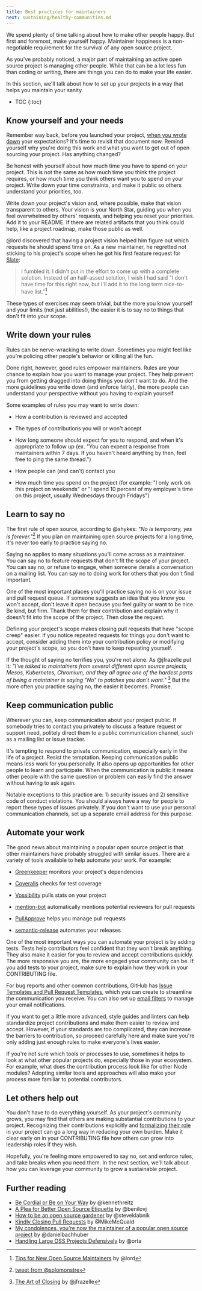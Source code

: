 ```yaml
---
title: Best practices for maintainers
next: sustaining/healthy-communities.md
---
```


We spend plenty of time talking about how to make other people happy. But first and foremost, make yourself happy. Maintainer happiness is a non-negotiable requirement for the survival of any open source project.

As you've probably noticed, a major part of maintaining an active open source project is managing other people. While that can be a lot less fun than coding or writing, there are things you can do to make your life easier.

In this section, we'll talk about how to set up your projects in a way that helps you maintain your sanity.

* TOC
{:toc}

## Know yourself and your needs

Remember way back, before you launched your project, [when you wrote down](../../getting-started/setting-expectations) your expectations? It's time to revisit that document now. Remind yourself why you're doing this work and what you want to get out of open sourcing your project. Has anything changed?

Be honest with yourself about how much time you have to spend on your project. This is not the same as how much time you think the project requires, or how much time you think others want you to spend on your project. Write down your time constraints, and make it public so others understand your priorities, too.

Write down your project's vision and, where possible, make that vision transparent to others. Your vision is your North Star, guiding you when you feel overwhelmed by others' requests, and helping you reset your priorities. Add it to your README. If there are related artifacts that you think could help, like a project roadmap, make those public as well.

@lord discovered that having a project vision helped him figure out which requests he should spend time on. As a new maintainer, he regretted not sticking to his project's scope when he got his first feature request for [Slate](https://github.com/lord/slate):

> I fumbled it. I didn't put in the effort to come up with a complete solution. Instead of an half-assed solution, I wish I had said "I don't have time for this right now, but I'll add it to the long term nice-to-have list."[^1]

[^1]: [Tips for New Open Source Maintainers](https://lord.io/blog/2014/oss-tips/) by @lord

These types of exercises may seem trivial, but the more you know yourself and your limits (not just abilities!), the easier it is to say no to things that don't fit into your scope.

## Write down your rules

Rules can be nerve-wracking to write down. Sometimes you might feel like you're policing other people's behavior or killing all the fun.

Done right, however, good rules empower maintainers. Rules are your chance to explain how you want to manage your project. They help prevent you from getting dragged into doing things you don't want to do. And the more guidelines you write down (and enforce fairly), the more people can understand your perspective without you having to explain yourself.

Some examples of rules you may want to write down:

* How a contribution is reviewed and accepted

* The types of contributions you will or won't accept

* How long someone should expect for you to respond, and when it's appropriate to follow up (ex. "You can expect a response from maintainers within 7 days. If you haven't heard anything by then, feel free to ping the same thread.")

* How people can (and can't) contact you

* How much time you spend on the project (for example: "I only work on this project on weekends" or "I spend 10 percent of my employer's time on this project, usually Wednesdays through Fridays")

## Learn to say no

The first rule of open source, according to @shykes: _"No is temporary, yes is forever."_[^2] If you plan on maintaining open source projects for a long time, it's never too early to practice saying no.

[^2]: [tweet from @solomonstre](https://twitter.com/solomonstre/status/715277134978113536)

Saying no applies to many situations you'll come across as a maintainer. You can say no to feature requests that don't fit the scope of your project. You can say no, or refuse to engage, when someone derails a conversation on a mailing list. You can say no to doing work for others that you don't find important.

One of the most important places you'll practice saying no is on your issue and pull request queue. If someone suggests an idea that you know you won't accept, don't leave it open because you feel guilty or want to be nice. Be kind, but firm. Thank them for their contribution and explain why it doesn't fit into the scope of the project. Then close the request.

Defining your project's scope makes closing pull requests that have "scope
creep" easier. If you notice repeated requests for things you don't want to
accept, consider adding them into your contribution policy or modifying your
project's scope, so you don't have to keep repeating yourself.

If the thought of saying no terrifies you, you're not alone. As @jfrazelle put it: _"I've talked to maintainers from several different open source projects, Mesos, Kubernetes, Chromium, and they all agree one of the hardest parts of being a maintainer is saying "No" to patches you don't want."_ [^3] But the more often you practice saying no, the easier it becomes. Promise.

[^3]: [The Art of Closing](https://blog.jessfraz.com/post/the-art-of-closing/) by @jfrazelle

## Keep communication public

Wherever you can, keep communication about your project public. If somebody tries to contact you privately to discuss a feature request or support need, politely direct them to a public communication channel, such as a mailing list or issue tracker.

It's tempting to respond to private communication, especially early in the life of a project. Resist the temptation. Keeping communication public means less work for you personally. It also opens up opportunities for other people to learn and participate. When the communication is public it means other people with the same question or problem can easily find the answer without having to ask again.

Notable exceptions to this practice are: 1) security issues and 2) sensitive code of conduct violations. You should always have a way for people to report these types of issues privately. If you don't want to use your personal communication channels, set up a separate email address for this purpose.

## Automate your work

The good news about maintaining a popular open source project is that other maintainers have probably struggled with similar issues. There are a variety of tools available to help automate your work. For example:

* [Greenkeeper](https://github.com/greenkeeperio/greenkeeper) monitors your project's dependencies

* [Coveralls](https://coveralls.io/) checks for test coverage

* [Vossibility](https://github.com/icecrime/vossibility-stack) pulls stats on your project

* [mention-bot](https://github.com/facebook/mention-bot) automatically mentions potential reviewers for pull requests

* [PullApprove](https://about.pullapprove.com/) helps you manage pull requests
* [semantic-release](https://github.com/semantic-release/semantic-release) automates your releases

One of the most important ways you can automate your project is by adding tests. Tests help contributors feel confident that they won't break anything. They also make it easier for you to review and accept contributions quickly. The more responsive you are, the more engaged your community can be. If you add tests to your project, make sure to explain how they work in your CONTRIBUTING file.

For bug reports and other common contributions, GitHub has [Issue Templates and Pull Request Templates](https://github.com/blog/2111-issue-and-pull-request-templates), which you can create to streamline the communication you receive. You can also set up [email filters](https://github.com/blog/2203-email-updates-about-your-own-activity) to manage your email notifications.

If you want to get a little more advanced, style guides and linters can help standardize project contributions and make them easier to review and accept. However, if your standards are too complicated, they can increase the barriers to contribution, so proceed carefully here and make sure you're only adding just enough rules to make everyone's lives easier.

If you're not sure which tools or processes to use, sometimes it helps to look at what other popular projects do, especially those in your ecosystem. For example, what does the contribution process look like for other Node modules? Adopting similar tools and approaches will also make your process more familiar to potential contributors.

## Let others help out

You don't have to do everything yourself. As your project's community grows, you may find that others are making substantial contributions to your project. Recognizing their contributions explicitly and [formalizing their role](../leadership/#how-do-i-formalize-leadership-roles-in-my-project) in your project can go a long way in reducing your own burden. Make it clear early on in your CONTRIBUTING file how others can grow into leadership roles if they wish.

Hopefully, you're feeling more empowered to say no, set and enforce rules, and take breaks when you need them. In the next section, we'll talk about how you can leverage your community to grow a sustainable project.

## Further reading

* [Be Cordial or Be on Your Way](http://www.kennethreitz.org/essays/be-cordial-or-be-on-your-way) by @kennethreitz
* [A Plea for Better Open Source Etiquette](https://blog.quickpeople.co.uk/2013/04/14/a-plea-for-better-open-source-etiquette/) by @benilovj
* [How to be an open source gardener](http://words.steveklabnik.com/how-to-be-an-open-source-gardener) by @steveklabnik
* [Kindly Closing Pull Requests](https://github.com/blog/2124-kindly-closing-pull-requests) by @MikeMcQuaid
* [My condolences, you're now the maintainer of a popular open source project](https://runcommand.io/2016/06/26/my-condolences-youre-now-the-maintainer-of-a-popular-open-source-project/) by @danielbachhuber
* [Handling Large OSS Projects Defensively](http://artsy.github.io/blog/2016/07/03/handling-big-projects/) by @orta
